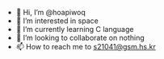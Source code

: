 - 👋 Hi, I’m @hoapiwoq
- 👀 I’m interested in space
- 🌱 I’m currently learning C language
- 💞️ I’m looking to collaborate on nothing
- 📫 How to reach me to s21041@gsm.hs.kr

<!---
hoapiwoq/hoapiwoq is a ✨ special ✨ repository because its `README.md` (this file) appears on your GitHub profile.
You can click the Preview link to take a look at your changes.
--->
